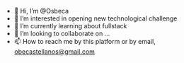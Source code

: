 - 👋 Hi, I’m @Osbeca
- 👀 I’m interested in opening new technological challenge 
- 🌱 I’m currently learning about fullstack
- 💞️ I’m looking to collaborate on ...
- 📫 How to reach me by this platform or by email, obecastellanos@gmail.com

<!---
Osbeca/Osbeca is a ✨ special ✨ repository because its `README.md` (this file) appears on your GitHub profile.
You can click the Preview link to take a look at your changes.
--->
